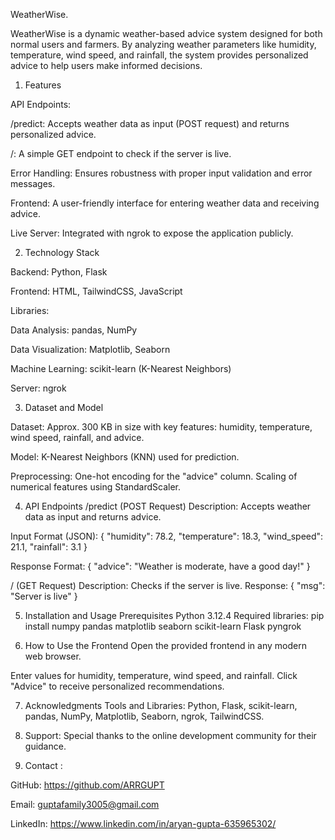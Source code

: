 WeatherWise.

WeatherWise is a dynamic weather-based advice system designed for both normal users and farmers. By analyzing weather parameters like humidity, temperature, wind speed, and rainfall, the system provides personalized advice to help users make informed decisions.

1. Features 

API Endpoints: 

/predict: Accepts weather data as input (POST request) and returns personalized advice. 

/: A simple GET endpoint to check if the server is live. 

Error Handling: Ensures robustness with proper input validation and error messages. 

Frontend: A user-friendly interface for entering weather data and receiving advice. 

Live Server: Integrated with ngrok to expose the application publicly.



2. Technology Stack

Backend: Python, Flask 

Frontend: HTML, TailwindCSS, JavaScript 

Libraries: 

Data Analysis: pandas, NumPy 

Data Visualization: Matplotlib, Seaborn 

Machine Learning: scikit-learn (K-Nearest Neighbors) 

Server: ngrok


3. Dataset and Model 

Dataset: Approx. 300 KB in size with key features: humidity, temperature, wind speed, rainfall, and advice. 

Model: K-Nearest Neighbors (KNN) used for prediction. 

Preprocessing: One-hot encoding for the "advice" column. Scaling of numerical features using StandardScaler.


4. API Endpoints /predict (POST Request) Description: Accepts weather data as input and returns advice.


Input Format (JSON): { 
"humidity": 78.2, 
"temperature": 18.3, 
"wind_speed": 21.1, 
"rainfall": 3.1 
} 


Response Format: { "advice": "Weather is moderate, have a good day!" }


/ (GET Request) Description: Checks if the server is live. Response: { "msg": "Server is live" }


5. Installation and Usage Prerequisites Python 3.12.4 Required libraries: pip install numpy pandas matplotlib seaborn scikit-learn Flask pyngrok


6. How to Use the Frontend Open the provided frontend in any modern web browser.


Enter values for humidity, temperature, wind speed, and rainfall. Click "Advice" to receive personalized recommendations.


7. Acknowledgments Tools and Libraries: Python, Flask, scikit-learn, pandas, NumPy, Matplotlib, Seaborn, ngrok, TailwindCSS. 


8. Support: Special thanks to the online development community for their guidance.


9. Contact :

GitHub: https://github.com/ARRGUPT 

Email: guptafamily3005@gmail.com 

LinkedIn: https://www.linkedin.com/in/aryan-gupta-635965302/

